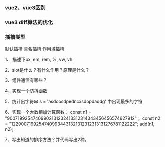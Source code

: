 ### vue2、vue3区别
### vue3 diff算法的优化

### 插槽类型
默认插槽 具名插槽 作用域插槽

1、	描述下px, em, rem, %, vw, vh

2、slot是什么？有什么作用？原理是什么？

3、组件通信有哪些？

4、实现一个防抖函数

5、统计出字符串 s = 'asdoosdpedncxsdopdaqdg' 中出现最多的字符

6、实现一个大数相加计算函数：
const n1 = "90071992547409902131232413312314343456456574627912"；
const n2 = "12290071992547409934431321312312313131276781122222"; 
add(n1, n2);

7、写出知道的排序方法？并代码写出2种。